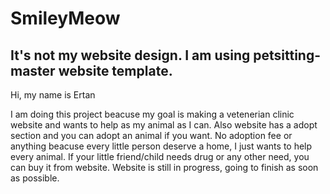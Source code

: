 # SmileyMeow

## It's not my website design. I am using petsitting-master website template.

Hi, my name is Ertan

I am doing this project beacuse my goal is making a vetenerian clinic website and wants to help as my animal as I can. Also website has a adopt section and you can adopt an animal if you want. No adoption fee or anything beacuse every little person deserve a home, I just wants to help every animal. If your little friend/child needs drug or any other need, you can buy it from website. Website is still in progress, going to finish as soon as possible. 
